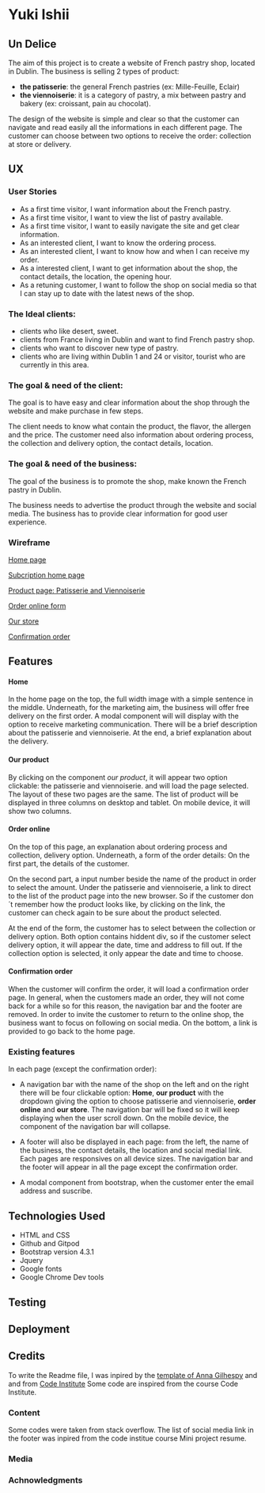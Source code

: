 # Yuki Ishii

## Un Delice

The aim of this project is to create a website of French pastry shop, located in Dublin.
The business is selling 2 types of product:
* **the patisserie**: the general French pastries (ex: Mille-Feuille, Eclair)
* **the viennoiserie**: it is a category of pastry, a mix between pastry and bakery (ex: croissant, pain au chocolat).

The design of the website is simple and clear so that the customer can navigate and read easily all the informations in each different page.
The customer can choose between two options to receive the order: collection at store or delivery.

## UX

### User Stories
* As a first time visitor, I want information about the French pastry.
* As a first time visitor, I want to view the list of pastry available.
* As a first time visitor, I want to easily navigate the site and get clear information.
* As an interested client, I want to know the ordering process.
* As an interested client, I want to know how and when I can receive my order.
* As a interested client, I want to get information about the shop, the contact details, the location, the opening hour.
* As a retuning customer, I want to follow the shop on social media so that I can stay up to date with the latest news of the shop.


### The Ideal clients: 
* clients who like desert, sweet.
* clients from France living in Dublin and want to find French pastry shop.
* clients who want to discover new type of pastry.
* clients who are living within Dublin 1 and 24 or visitor, tourist who are currently in this area.


### The goal & need of the client:
The goal is to have easy and clear information about the shop through the website and make purchase in few steps.

The client needs to know what contain the product, the flavor, the allergen and the price.
The customer need also information about ordering process, the collection and delivery option, the contact details, location.


### The goal & need of the business:
The goal of the business is to promote the shop, make known the French pastry in Dublin.

The business needs to advertise the product through the website and social media. 
The business has to provide clear information for good user experience.


### Wireframe

[Home page](https://github.com/yuyu78/pastry-online-shop/blob/master/wireframe/Home%20page.pdf)

[Subcription home page](https://github.com/yuyu78/pastry-online-shop/blob/master/wireframe/Subscription%20home%20page.pdf)

[Product page: Patisserie and Viennoiserie](https://github.com/yuyu78/pastry-online-shop/blob/master/wireframe/Our%20product%20dropdown%20patisserie%20viennoiserie.pdf)

[Order online form](https://github.com/yuyu78/pastry-online-shop/blob/master/wireframe/Order%20online%20form.pdf)

[Our store](https://github.com/yuyu78/pastry-online-shop/blob/master/wireframe/Our%20store.pdf)

[Confirmation order](https://github.com/yuyu78/pastry-online-shop/blob/master/wireframe/Confirmation%20order.pdf)


## Features


#### Home
In the home page on the top, the full width image with a simple sentence in the middle. 
Underneath, for the marketing aim, the business will offer free delivery on the first order. A modal component will will display with the option to receive marketing communication. 
There will be a brief description about the patisserie and viennoiserie.
At the end, a brief explanation about the delivery.

#### Our product
By clicking on the component *our product*, it will appear two option clickable: the patisserie and viennoiserie. and will load the page selected.
The layout of these two pages are the same. The list of product will be displayed in three columns on desktop and tablet.
On mobile device, it will show two columns.

#### Order online
On the top of this page, an explanation about ordering process and collection, delivery option.
Underneath, a form of the order details: 
On the first part, the details of the customer.

On the second part, a input number beside the name of the product in order to select the amount. 
Under the patisserie and viennoiserie, a link to direct to the list of the product page into the new browser.
So if the customer don´t remember how the product looks like, by clicking on the link, the customer can check again to be sure about the product selected.

At the end of the form, the customer has to select between the collection or delivery option. 
Both option contains hiddent div, so if the customer select delivery option, it will appear the date, time and address to fill out. If the collection option is selected, it only appear the date and time to choose.

#### Confirmation order
When the customer will confirm the order, it will load a confirmation order page.
In general, when the customers made an order, they will not come back for a while so for this reason, the navigation bar and the footer are removed.
In order to invite the customer to return to the online shop, the business want to focus on following on social media. 
On the bottom, a link is provided to go back to the home page.


### Existing features
In each page (except the confirmation order):
* A navigation bar with the name of the shop on the left and on the right there will be four clickable option: **Home**, **our product** with the dropdown giving the option to choose patisserie and viennoiserie, **order online** and **our store**.
The navigation bar will be fixed so it will keep displaying when the user scroll down.
On the mobile device, the component of the navigation bar will collapse.
* A footer will also be displayed in each page: from the left, the name of the business, the contact details, the location and social medial link.
Each pages are responsives on all device sizes.
The navigation bar and the footer will appear in all the page except the confirmation order.

* A modal component from bootstrap, when the customer enter the email address and suscribe.


## Technologies Used
* HTML and CSS
* Github and Gitpod
* Bootstrap version 4.3.1
* Jquery
* Google fonts
* Google Chrome Dev tools
## Testing

## Deployment

## Credits
To write the Readme file, I was inpired by the [template of Anna Gilhespy](https://files.slack.com/files-pri/T0L30B202-F01MKRU0C00/readme.md) and and from [Code Institute](https://github.com/Code-Institute-Solutions/SampleREADME)
Some code are inspired from the course Code Institute.
### Content
Some codes were taken from stack overflow. 
The list of social media link in the footer was inpired from the code institue course Mini project resume.

### Media


### Achnowledgments

